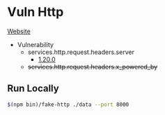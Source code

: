 # Vuln Http

[Website](https://www.npmjs.com/package/fake-http)

- Vulnerability
  - services.http.request.headers.server
    - [1.20.0](https://cve.mitre.org/cgi-bin/cvename.cgi?name=CVE-2021-23017)
  - ~~services.http.request.headers.x_powered_by~~

## Run Locally

```sh
$(npm bin)/fake-http ./data --port 8000
```
